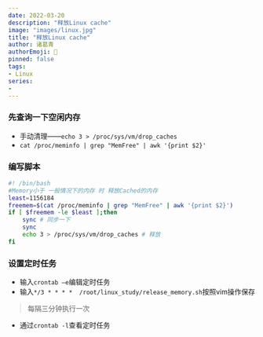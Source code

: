 ```yaml
---
date: 2022-03-20
description: "释放Linux cache"
image: "images/linux.jpg"
title: "释放Linux cache"
author: 诸葛青
authorEmoji: 🎅
pinned: false
tags:
- Linux
series:
- 
---
```


### 先查询一下空闲内存
* 手动清理——`echo 3 > /proc/sys/vm/drop_caches`
* `cat /proc/meminfo | grep "MemFree" | awk '{print $2}'`

### 编写脚本
```Shell:release-Memory.sh
#! /bin/bash
#Memory小于 一般情况下的内存 时 释放Cached的内存
least=1156184
freemem=$(cat /proc/meminfo | grep "MemFree" | awk '{print $2}')
if [ $freemem -le $least ];then
    sync # 同步一下
    sync
    echo 3 > /proc/sys/vm/drop_caches # 释放
fi
```

### 设置定时任务
* 输入`crontab –e`编辑定时任务
* 输入`*/3 * * * *  /root/linux_study/release_memory.sh`按照vim操作保存
> 每隔三分钟执行一次
* 通过`crontab -l`查看定时任务